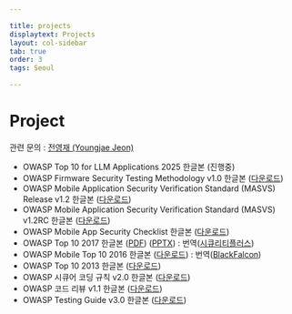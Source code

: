 ```yaml
---

title: projects
displaytext: Projects
layout: col-sidebar
tab: true
order: 3
tags: Seoul

---
```


# Project

관련 문의 : [전영재 (Youngjae Jeon)](mailto:youngjae.jeon@owasp.org)

  - OWASP Top 10 for LLM Applications 2025 한글본 (진행중)
  - OWASP Firmware Security Testing Methodology v1.0 한글본 ([다운로드](https://github.com/OWASP-Seoul/owasp/raw/master/OWASP%20Project/Firmware_Security_Testing_Methodology_V1_Korean.pdf))
  - OWASP Mobile Application Security Verification Standard (MASVS) Release v1.2 한글본 ([다운로드](https://github.com/OWASP-Seoul/owasp/raw/master/OWASP%20Project/OWASP_MASVS-1.2-ko.pdf))
  - OWASP Mobile Application Security Verification Standard (MASVS) v1.2RC 한글본 ([다운로드](https://github.com/OWASP-Seoul/owasp/raw/master/OWASP%20Project/OWASP_MASVS_1.2RC-Korean.pdf))
  - OWASP Mobile App Security Checklist 한글본 ([다운로드](https://github.com/OWASP/owasp-mstg/raw/master/Checklists/Mobile_App_Security_Checklist-Korean_1.1.2.xlsx))
  - OWASP Top 10 2017 한글본 ([PDF](https://github.com/OWASP-Seoul/owasp/raw/master/OWASP%20Project/OWASP_Top_10-2017-ko.pdf)) ([PPTX](https://github.com/OWASP-Seoul/owasp/raw/master/OWASP%20Project/OWASP_Top_10-2017-ko.pptx?raw=true)) : 번역([시큐리티플러스](http://www.securityplus.or.kr/))
  - OWASP Mobile Top 10 2016 한글본 ([다운로드](https://github.com/OWASP-Seoul/owasp/raw/master/OWASP%20Project/OWASP%20Mobile%20TOP%2010%20blackfalcon.pdf)) : 번역([BlackFalcon](https://speedr00t.tistory.com/))
  - OWASP Top 10 2013 한글본
    ([다운로드](https://github.com/OWASP-Seoul/owasp/raw/master/OWASP%20Project/OWASP_Top_10_-_2013_Final_-_Korean.pdf))
  - OWASP 시큐어 코딩 규칙 v2.0 한글본 ([다운로드](https://github.com/OWASP-Seoul/owasp/raw/master/OWASP%20Project/2011%EB%85%846%EC%9B%94_OWASP_%EC%8B%9C%ED%81%90%EC%96%B4%EC%BD%94%EB%94%A9%EA%B7%9C%EC%B9%99_v2_KOR2.pdf))
  - OWASP 코드 리뷰 v1.1 한글본 ([다운로드](https://github.com/OWASP-Seoul/owasp/raw/master/OWASP%20Project/OWASP_Code_Review1.1(Korean)_201506.pdf))
  - OWASP Testing Guide v3.0 한글본 ([다운로드](https://github.com/OWASP-Seoul/owasp/raw/master/OWASP%20Project/OWASP_Testing_Guide_V3_KOR.doc))
